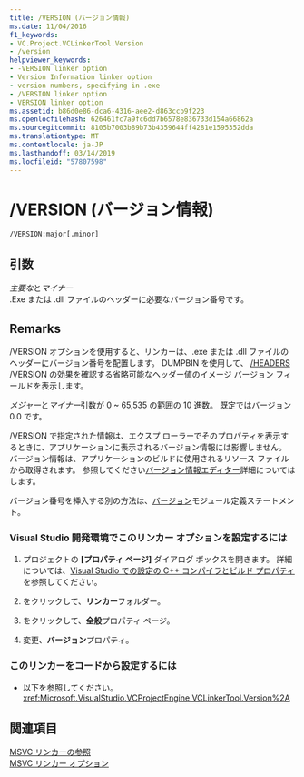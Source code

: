 ```yaml
---
title: /VERSION (バージョン情報)
ms.date: 11/04/2016
f1_keywords:
- VC.Project.VCLinkerTool.Version
- /version
helpviewer_keywords:
- -VERSION linker option
- Version Information linker option
- version numbers, specifying in .exe
- /VERSION linker option
- VERSION linker option
ms.assetid: b86d0e86-dca6-4316-aee2-d863ccb9f223
ms.openlocfilehash: 626461fc7a9fc6dd7b6578e836733d154a66862a
ms.sourcegitcommit: 8105b7003b89b73b4359644ff4281e1595352dda
ms.translationtype: MT
ms.contentlocale: ja-JP
ms.lasthandoff: 03/14/2019
ms.locfileid: "57807598"
---
```

# <a name="version-version-information"></a>/VERSION (バージョン情報)

```
/VERSION:major[.minor]
```

## <a name="arguments"></a>引数

*主要な*と*マイナー*<br/>
.Exe または .dll ファイルのヘッダーに必要なバージョン番号です。

## <a name="remarks"></a>Remarks

/VERSION オプションを使用すると、リンカーは、.exe または .dll ファイルのヘッダーにバージョン番号を配置します。 DUMPBIN を使用して、 [/HEADERS](headers.md) /VERSION の効果を確認する省略可能なヘッダー値のイメージ バージョン フィールドを表示します。

*メジャー*と*マイナー*引数が 0 ~ 65,535 の範囲の 10 進数。 既定ではバージョン 0.0 です。

/VERSION で指定された情報は、エクスプ ローラーでそのプロパティを表示するときに、アプリケーションに表示されるバージョン情報には影響しません。 バージョン情報は、アプリケーションのビルドに使用されるリソース ファイルから取得されます。 参照してください[バージョン情報エディター](../../windows/version-information-editor.md)詳細についてはします。

バージョン番号を挿入する別の方法は、[バージョン](version-c-cpp.md)モジュール定義ステートメント。

### <a name="to-set-this-linker-option-in-the-visual-studio-development-environment"></a>Visual Studio 開発環境でこのリンカー オプションを設定するには

1. プロジェクトの **[プロパティ ページ]** ダイアログ ボックスを開きます。 詳細については、[Visual Studio での設定の C++ コンパイラとビルド プロパティ](../working-with-project-properties.md)を参照してください。

1. をクリックして、**リンカー**フォルダー。

1. をクリックして、**全般**プロパティ ページ。

1. 変更、**バージョン**プロパティ。

### <a name="to-set-this-linker-option-programmatically"></a>このリンカーをコードから設定するには

- 以下を参照してください。<xref:Microsoft.VisualStudio.VCProjectEngine.VCLinkerTool.Version%2A>

## <a name="see-also"></a>関連項目

[MSVC リンカーの参照](linking.md)<br/>
[MSVC リンカー オプション](linker-options.md)
